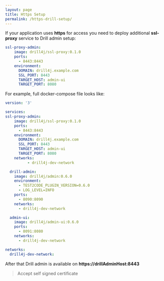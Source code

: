 ```yaml
---
layout: page
title: Https Setup
permalink: /https-drill-setup/
---
```


If your application uses **https** for access you need to deploy additional **ssl-proxy** service
to Drill admin setup:
```yaml
ssl-proxy-admin:
    image: drill4j/ssl-proxy:0.1.0
    ports:
      - 8443:8443
    environment:
      DOMAIN: drill4j.example.com
      SSL_PORT: 8443
      TARGET_HOST: admin-ui
      TARGET_PORT: 8080
```

For example, full docker-compose file looks like:
```yaml
version: '3'

services:
ssl-proxy-admin:
    image: drill4j/ssl-proxy:0.1.0
    ports:
      - 8443:8443
    environment:
      DOMAIN: drill4j.example.com
      SSL_PORT: 8443
      TARGET_HOST: admin-ui
      TARGET_PORT: 8080
    networks:
          - drill4j-dev-network

  drill-admin:
    image: drill4j/admin:0.6.0
    environment:
      - TEST2CODE_PLUGIN_VERSION=0.6.0
      - LOG_LEVEL=INFO
    ports:
      - 8090:8090
    networks:
      - drill4j-dev-network

  admin-ui:
    image: drill4j/admin-ui:0.6.0
    ports:
      - 8091:8080
    networks:
      - drill4j-dev-network

networks:
  drill4j-dev-network:
```
After that Drill admin is available on **https://drillAdminHost:8443**
> Accept self signed certificate
